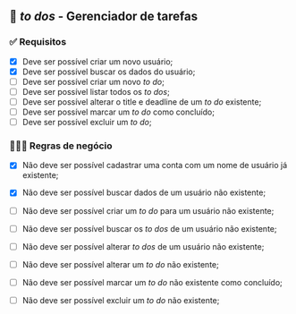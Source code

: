 ## 📃 *to dos* - Gerenciador de tarefas

###  ✅ Requisitos

- [x] Deve ser possível criar um novo usuário;
- [x] Deve ser possível buscar os dados do usuário;
- [ ] Deve ser possível criar um novo *to do*;
- [ ] Deve ser possível listar todos os *to dos*;
- [ ] Deve ser possível alterar o title e deadline de um *to do* existente;
- [ ] Deve ser possível marcar um *to do* como concluído;
- [ ] Deve ser possível excluir um *to do*;

### 👩🏽‍💼 Regras de negócio

- [x] Não deve ser possível cadastrar uma conta com um nome de usuário já existente;
- [x] Não deve ser possível buscar dados de um usuário não existente;
- [ ] Não deve ser possível criar um *to do* para um usuário não existente;
- [ ] Não deve ser possível buscar os *to dos* de um usuário não existente;
- [ ] Não deve ser possível alterar *to dos* de um usuário não existente;
- [ ] Não deve ser possível alterar um *to do* não existente; 
- [ ] Não deve ser possível marcar um *to do* não existente como concluído;
- [ ] Não deve ser possível excluir um *to do* não existente;

